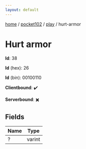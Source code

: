```yaml
---
layout: default
---
```


[home](/)  /  [pocket102](/protocol/pocket102)  /  [play](/protocol/pocket102/play)  /  hurt-armor

# Hurt armor

**Id**: 38

**Id** (hex): 26

**Id** (bin): 00100110

**Clientbound**: ✔️

**Serverbound**: ✖️

## Fields

Name | Type
---|---
? | varint

